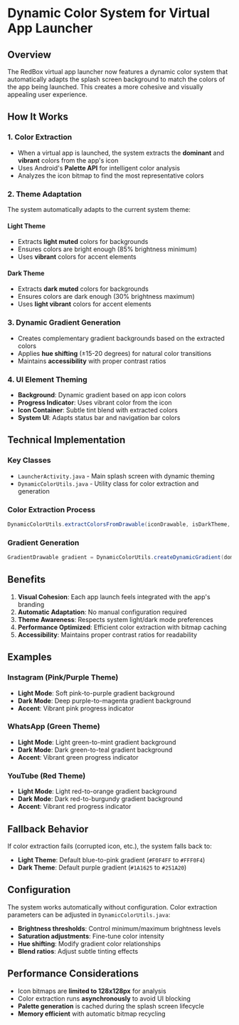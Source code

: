 # Dynamic Color System for Virtual App Launcher

## Overview

The RedBox virtual app launcher now features a dynamic color system that automatically adapts the splash screen background to match the colors of the app being launched. This creates a more cohesive and visually appealing user experience.

## How It Works

### 1. Color Extraction
- When a virtual app is launched, the system extracts the **dominant** and **vibrant** colors from the app's icon
- Uses Android's **Palette API** for intelligent color analysis
- Analyzes the icon bitmap to find the most representative colors

### 2. Theme Adaptation
The system automatically adapts to the current system theme:

#### Light Theme
- Extracts **light muted** colors for backgrounds
- Ensures colors are bright enough (85% brightness minimum)
- Uses **vibrant** colors for accent elements

#### Dark Theme  
- Extracts **dark muted** colors for backgrounds
- Ensures colors are dark enough (30% brightness maximum)
- Uses **light vibrant** colors for accent elements

### 3. Dynamic Gradient Generation
- Creates complementary gradient backgrounds based on the extracted colors
- Applies **hue shifting** (±15-20 degrees) for natural color transitions
- Maintains **accessibility** with proper contrast ratios

### 4. UI Element Theming
- **Background**: Dynamic gradient based on app icon colors
- **Progress Indicator**: Uses vibrant color from the icon
- **Icon Container**: Subtle tint blend with extracted colors
- **System UI**: Adapts status bar and navigation bar colors

## Technical Implementation

### Key Classes
- `LauncherActivity.java` - Main splash screen with dynamic theming
- `DynamicColorUtils.java` - Utility class for color extraction and generation

### Color Extraction Process
```java
DynamicColorUtils.extractColorsFromDrawable(iconDrawable, isDarkTheme, callback);
```

### Gradient Generation
```java
GradientDrawable gradient = DynamicColorUtils.createDynamicGradient(dominantColor, isDarkTheme);
```

## Benefits

1. **Visual Cohesion**: Each app launch feels integrated with the app's branding
2. **Automatic Adaptation**: No manual configuration required
3. **Theme Awareness**: Respects system light/dark mode preferences
4. **Performance Optimized**: Efficient color extraction with bitmap caching
5. **Accessibility**: Maintains proper contrast ratios for readability

## Examples

### Instagram (Pink/Purple Theme)
- **Light Mode**: Soft pink-to-purple gradient background
- **Dark Mode**: Deep purple-to-magenta gradient background
- **Accent**: Vibrant pink progress indicator

### WhatsApp (Green Theme)
- **Light Mode**: Light green-to-mint gradient background  
- **Dark Mode**: Dark green-to-teal gradient background
- **Accent**: Vibrant green progress indicator

### YouTube (Red Theme)
- **Light Mode**: Light red-to-orange gradient background
- **Dark Mode**: Dark red-to-burgundy gradient background
- **Accent**: Vibrant red progress indicator

## Fallback Behavior

If color extraction fails (corrupted icon, etc.), the system falls back to:
- **Light Theme**: Default blue-to-pink gradient (`#F0F4FF` to `#FFF0F4`)
- **Dark Theme**: Default purple gradient (`#1A1625` to `#251A20`)

## Configuration

The system works automatically without configuration. Color extraction parameters can be adjusted in `DynamicColorUtils.java`:

- **Brightness thresholds**: Control minimum/maximum brightness levels
- **Saturation adjustments**: Fine-tune color intensity
- **Hue shifting**: Modify gradient color relationships
- **Blend ratios**: Adjust subtle tinting effects

## Performance Considerations

- Icon bitmaps are **limited to 128x128px** for analysis
- Color extraction runs **asynchronously** to avoid UI blocking
- **Palette generation** is cached during the splash screen lifecycle
- **Memory efficient** with automatic bitmap recycling